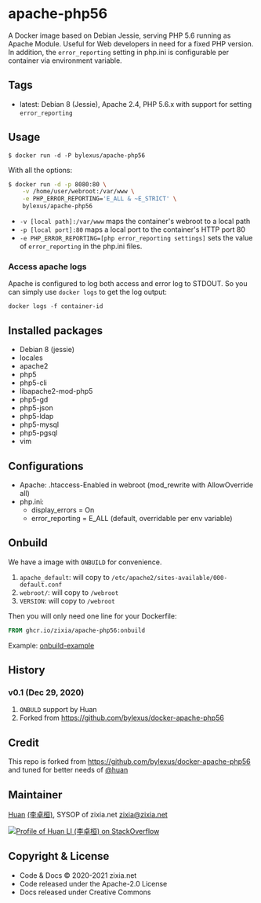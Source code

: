 apache-php56
===================================

A Docker image based on Debian Jessie, serving PHP 5.6 running as Apache Module. Useful for Web developers in need for a fixed PHP version. In addition, the `error_reporting` setting in php.ini is configurable per container via environment variable.

Tags
-----

* latest: Debian 8 (Jessie), Apache 2.4, PHP 5.6.x with support for setting `error_reporting`

Usage
------

```
$ docker run -d -P bylexus/apache-php56
```

With all the options:

```bash
$ docker run -d -p 8080:80 \
    -v /home/user/webroot:/var/www \
    -e PHP_ERROR_REPORTING='E_ALL & ~E_STRICT' \
    bylexus/apache-php56
```

* `-v [local path]:/var/www` maps the container's webroot to a local path
* `-p [local port]:80` maps a local port to the container's HTTP port 80
* `-e PHP_ERROR_REPORTING=[php error_reporting settings]` sets the value of `error_reporting` in the php.ini files.

### Access apache logs

Apache is configured to log both access and error log to STDOUT. So you can simply use `docker logs` to get the log output:

`docker logs -f container-id`


Installed packages
-------------------

* Debian 8 (jessie)
* locales
* apache2
* php5
* php5-cli
* libapache2-mod-php5
* php5-gd
* php5-json
* php5-ldap
* php5-mysql
* php5-pgsql
* vim

Configurations
----------------

* Apache: .htaccess-Enabled in webroot (mod_rewrite with AllowOverride all)
* php.ini:
  * display_errors = On
  * error_reporting = E_ALL (default, overridable per env variable)

Onbuild
--------

We have a image with `ONBUILD` for convenience.

1. `apache_default`: will copy to `/etc/apache2/sites-available/000-default.conf`
1. `webroot/`: will copy to `/webroot`
1. `VERSION`: will copy to `/webroot`

Then you will only need one line for your Dockerfile:

```dockerfile
FROM ghcr.io/zixia/apache-php56:onbuild
```

Example: [onbuild-example](onbuild-example/)

History
--------

### v0.1 (Dec 29, 2020)

1. `ONBULD` support by Huan
1. Forked from <https://github.com/bylexus/docker-apache-php56>


Credit
--------

This repo is forked from <https://github.com/bylexus/docker-apache-php56> and tuned for better needs of [@huan](https://github.com/huan)

Maintainer
------------

[Huan](https://github.com/huan) [(李卓桓)](https://linkedin.com/in/zixia), SYSOP of zixia.net <zixia@zixia.net>

[![Profile of Huan LI (李卓桓) on StackOverflow](https://stackoverflow.com/users/flair/1123955.png)](https://stackoverflow.com/users/1123955/huan)

Copyright & License
---------------------

- Code & Docs © 2020-2021 zixia.net
- Code released under the Apache-2.0 License
- Docs released under Creative Commons
